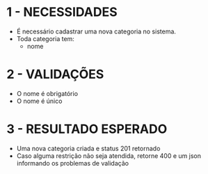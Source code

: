 # 1 - NECESSIDADES

- É necessário cadastrar uma nova categoria no sistema.
- Toda categoria tem:
    - nome

# 2 - VALIDAÇÕES

- O nome é obrigatório
- O nome é único

# 3 - RESULTADO ESPERADO

- Uma nova categoria criada e status 201 retornado
- Caso alguma restrição não seja atendida, retorne 400 e um json informando os problemas de validação